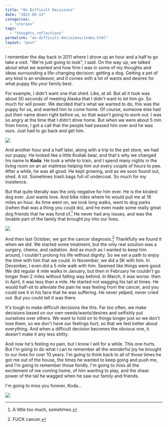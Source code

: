 ```yaml
---
title: "On Difficult Decisions"
date: "2021-05-13"
categories: 
  - "stories"
tags: 
  - "thoughts_reflections"
permalink: "on-difficult-decisions/index.html"
layout: "post"
---
```


I remember the day back in 2011 where I drove up an hour and a half to go take a visit. "We're just going to look", I said. On the way up, we talked about what we wanted and how firm I was in some of my thoughts and ideas surrounding a life-changing decision: getting a dog. Getting a pet of any kind is an endeavor, and it comes with a lot of wants and desires for what puppy fits your family best.

For example, I didn't want one that shed. Like, at all. But all it took was about 30 seconds of meeting Alaska that I didn't want to let him go. So much for will power. We decided that's what we wanted to do, this was the puppy for us, and wanted him to come home. Of course, someone else had put their name down right before us, so that wasn't going to work out. I was so angry at the time that I didn't drive home. But when we were about 5 min from home, I got a call that the people had passed him over and he was ours. Just had to go back and get him.

[![](/images/Baby-Koda-450x450.jpeg)](https://www.nahumck.me/wp-content/uploads/2021/05/Baby-Koda-scaled.jpeg)

And another hour and a half later, along with a trip to the pet store, we had our puppy. He looked like a little Kodiak bear, and that's why we changed his name to **Koda**. He took a while to train, and I spend many nights in the living room on an air mattress helping him out every couple of hours to pee. After a while, he was all good. He kept growing, and as we soon found out, shed. A lot. Sometimes trash bags full of undercoat. So much for my insistence.

But that quite literally was the only negative for him ever. He is the kindest dog ever. Just wants love. And bike rides where he would pull me at 16 miles an hour. As time went on, we took long walks, went to dog parks ()when that was a thing you could do), and he even made some really great dog friends that he was fond of.[^1] He never had any issues, and was the lovable part of the family that brought joy into our lives.

[![](/images/Happy-Koda-450x450.jpeg)](https://www.nahumck.me/wp-content/uploads/2021/05/Happy-Koda.jpeg)

And then last October, we got the cancer diagnosis.[^2] Thankfully we found it when we did. We started some treatment, but the only real solution was a surgery, chemo, and radiation. And as much as I wanted to keep him around, I couldn't prolong his life without dignity. So we set a path to enjoy the time with him that we could. In November, we did a 5K with him. In December, I even did a 5 mile walk with him. Seemed like things were good. We did regular 4 mile walks in January, but then in February he couldn't go longer than 2 miles without falling way behind. In March, it was worse. then in April, it was less than a mile. He started not wagging his tail at times. He would half-sit to alleviate the pain he was feeling from the cancer, and you could see it in his face that he was suffering. He never yelped, never cried out. But you could tell it was there.

It's tough to make difficult decisions like this. Far too often, we make decisions based on our own needs/wants/desires and selfishly put ourselves over others. We want to hold on to things longer just so we don't lose them, so we don't have our feelings hurt, so that we feel better about everything. And when a difficult decision becomes the obvious one, it doesn't make it any less shitty.

And now he's feeling no pain, but I know I will for a while. This one hurts. But I'm going to do what I can to remember all the wonderful joy he brought to our lives for over 10 years. I'm going to think back to all of those times he got me out of the house, the times he wanted to keep going and push me, and I'm going to remember those fondly. I'm going to miss all the excitement of me coming home, of him wanting to play, and the shear power of the tail he wagged when he saw our family and friends.

I'm going to miss you forever, Koda…

[![](/images/Koda-Resting-768x1024.jpeg)](https://www.nahumck.me/wp-content/uploads/2021/05/Koda-Resting-scaled.jpeg)

[^1]: A little too much, sometimes.

[^2]: FUCK cancer.
